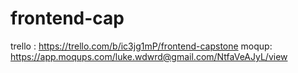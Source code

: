 # frontend-cap

trello : https://trello.com/b/ic3jg1mP/frontend-capstone
moqup: https://app.moqups.com/luke.wdwrd@gmail.com/NtfaVeAJyL/view
